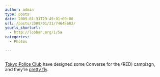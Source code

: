 ```yaml
---
author: admin
type: posts
date: 2009-01-31T23:49:01+00:00
url: /posts/2009/01/31/74648603/
yourls_shorturl:
  - http://lobban.org/i/5a
categories:
  - Photos

---
```

<div class="figure">
  <img src="http://lobban.org/wp-content/uploads/2011/06/n6SoNyvfPjehcswjDX4tdLLro1_500.jpg" alt="" />
</div>

[Tokyo Police Club][1] have designed some Converse for the (RED) campiagn, and they&#8217;re [pretty fly][2].[][3]

 [1]: http://tokyopoliceclub.com/
 [2]: http://www.complex.com/blogs/2009/01/08/converse-1hundred-tokyo-police-club-ct/
 [3]: http://www.complex.com/blogs/wp-content/uploads/2009/01/converse-close-up.jpg